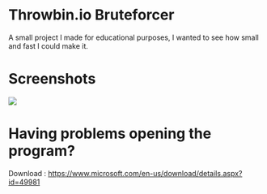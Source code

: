 # Throwbin.io Bruteforcer
A small project I made for educational purposes, I wanted to see how small and fast I could make it.

# Screenshots
<img src="https://i.imgur.com/tDKg3Qf.png" >

# Having problems opening the program?
Download :
https://www.microsoft.com/en-us/download/details.aspx?id=49981
